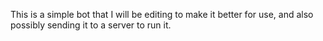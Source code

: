 This is a simple bot that I will be editing to make it better for use, and also possibly sending it to a server to run it.